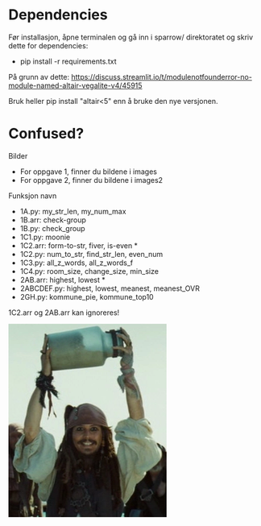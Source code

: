 # Dependencies

Før installasjon, åpne terminalen og gå inn i sparrow/ direktoratet og skriv dette for dependencies:
- pip install -r requirements.txt

På grunn av dette:
https://discuss.streamlit.io/t/modulenotfounderror-no-module-named-altair-vegalite-v4/45915

Bruk heller pip install "altair<5" enn å bruke den nye versjonen.

# Confused?

Bilder
- For oppgave 1, finner du bildene i images
- For oppgave 2, finner du bildene i images2

Funksjon navn
- 1A.py: my_str_len, my_num_max
- 1B.arr: check-group
- 1B.py: check_group
- 1C1.py: moonie
- 1C2.arr: form-to-str, fiver, is-even *
- 1C2.py: num_to_str, find_str_len, even_num
- 1C3.py: all_z_words, all_z_words_f
- 1C4.py: room_size, change_size, min_size
- 2AB.arr: highest, lowest *
- 2ABCDEF.py: highest, lowest, meanest, meanest_OVR
- 2GH.py: kommune_pie, kommune_top10

1C2.arr og 2AB.arr kan ignoreres! 

![sparrow](images/jar.png)
